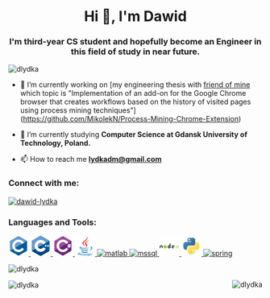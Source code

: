 <h1 align="center">Hi 👋, I'm Dawid</h1>
<h3 align="center">I'm third-year CS student and hopefully become an Engineer in this field of study in near future.</h3>

<p align="left"> <img src="https://komarev.com/ghpvc/?username=dlydka&label=Profile%20views&color=0e75b6&style=flat" alt="dlydka" /> </p>

- 🔭 I’m currently working on [my engineering thesis with [friend of mine](https://github.com/MikolekN) which topic is "Implementation of an add-on for the Google Chrome browser that creates workflows based on the history of visited pages using process mining techniques"](https://github.com/MikolekN/Process-Mining-Chrome-Extension)

- 🌱 I’m currently studying **Computer Science at Gdansk University of Technology, Poland.**

- 📫 How to reach me **lydkadm@gmail.com**

<h3 align="left">Connect with me:</h3>
<p align="left">
<a href="https://linkedin.com/in/dawid-lydka" target="blank"><img align="center" src="https://raw.githubusercontent.com/rahuldkjain/github-profile-readme-generator/master/src/images/icons/Social/linked-in-alt.svg" alt="dawid-lydka" height="30" width="40" /></a>
</p>

<h3 align="left">Languages and Tools:</h3>
<p align="left"> <a href="https://www.cprogramming.com/" target="_blank" rel="noreferrer"> <img src="https://raw.githubusercontent.com/devicons/devicon/master/icons/c/c-original.svg" alt="c" width="40" height="40"/> </a> <a href="https://www.w3schools.com/cpp/" target="_blank" rel="noreferrer"> <img src="https://raw.githubusercontent.com/devicons/devicon/master/icons/cplusplus/cplusplus-original.svg" alt="cplusplus" width="40" height="40"/> </a> <a href="https://www.w3schools.com/cs/" target="_blank" rel="noreferrer"> <img src="https://raw.githubusercontent.com/devicons/devicon/master/icons/csharp/csharp-original.svg" alt="csharp" width="40" height="40"/> </a> <a href="https://www.java.com" target="_blank" rel="noreferrer"> <img src="https://raw.githubusercontent.com/devicons/devicon/master/icons/java/java-original.svg" alt="java" width="40" height="40"/> </a> <a href="https://www.mathworks.com/" target="_blank" rel="noreferrer"> <img src="https://upload.wikimedia.org/wikipedia/commons/2/21/Matlab_Logo.png" alt="matlab" width="40" height="40"/> </a> <a href="https://www.microsoft.com/en-us/sql-server" target="_blank" rel="noreferrer"> <img src="https://www.svgrepo.com/show/303229/microsoft-sql-server-logo.svg" alt="mssql" width="40" height="40"/> </a> <a href="https://nodejs.org" target="_blank" rel="noreferrer"> <img src="https://raw.githubusercontent.com/devicons/devicon/master/icons/nodejs/nodejs-original-wordmark.svg" alt="nodejs" width="40" height="40"/> </a> <a href="https://www.python.org" target="_blank" rel="noreferrer"> <img src="https://raw.githubusercontent.com/devicons/devicon/master/icons/python/python-original.svg" alt="python" width="40" height="40"/> </a> <a href="https://spring.io/" target="_blank" rel="noreferrer"> <img src="https://www.vectorlogo.zone/logos/springio/springio-icon.svg" alt="spring" width="40" height="40"/> </a> </p>

<p>&nbsp;<img align="left" src="https://github-readme-stats.vercel.app/api?username=dlydka&show_icons=true&locale=en" alt="dlydka" /></p>

<p><img align="right" src="https://github-readme-streak-stats.herokuapp.com/?user=dlydka&" alt="dlydka" /></p>

<p><img align="center" src="https://github-readme-stats.vercel.app/api/top-langs?username=dlydka&show_icons=true&locale=en&layout=compact" alt="dlydka" /></p>

